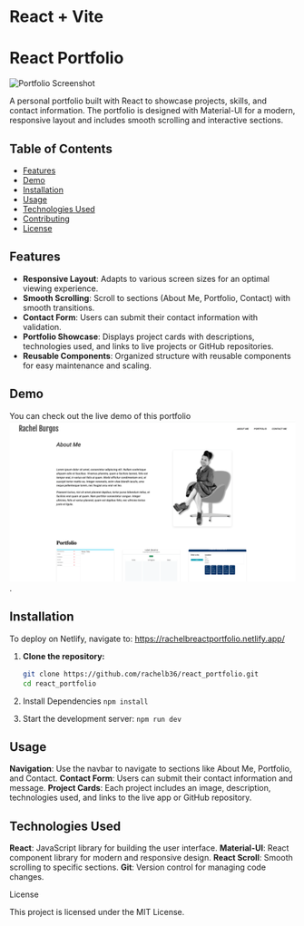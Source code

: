 # React + Vite

# React Portfolio

![Portfolio Screenshot](path/to/screenshot.png) <!-- Replace with actual path to a screenshot image -->

A personal portfolio built with React to showcase projects, skills, and contact information. The portfolio is designed with Material-UI for a modern, responsive layout and includes smooth scrolling and interactive sections.

## Table of Contents
- [Features](#features)
- [Demo](#demo)
- [Installation](#installation)
- [Usage](#usage)
- [Technologies Used](#technologies-used)
- [Contributing](#contributing)
- [License](#license)

## Features

- **Responsive Layout**: Adapts to various screen sizes for an optimal viewing experience.
- **Smooth Scrolling**: Scroll to sections (About Me, Portfolio, Contact) with smooth transitions.
- **Contact Form**: Users can submit their contact information with validation.
- **Portfolio Showcase**: Displays project cards with descriptions, technologies used, and links to live projects or GitHub repositories.
- **Reusable Components**: Organized structure with reusable components for easy maintenance and scaling.

## Demo

You can check out the live demo of this portfolio 
![screenshot](src/assets/portfolio_screenshot.png).

## Installation

To deploy on Netlify, navigate to:
<https://rachelbreactportfolio.netlify.app/>


1. **Clone the repository:**
   ```bash
   git clone https://github.com/rachelb36/react_portfolio.git
   cd react_portfolio

2. Install Dependencies
`npm install `

3. Start the development server:
`npm run dev`

## Usage

**Navigation**: Use the navbar to navigate to sections like About Me, Portfolio, and Contact.
**Contact Form**: Users can submit their contact information and message.
**Project Cards**: Each project includes an image, description, technologies used, and links to the live app or GitHub repository.

## Technologies Used
**React**: JavaScript library for building the user interface.
**Material-UI**: React component library for modern and responsive design.
**React Scroll**: Smooth scrolling to specific sections.
**Git**: Version control for managing code changes.

License

This project is licensed under the MIT License.



